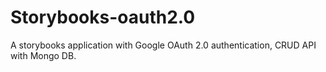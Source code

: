 # Storybooks-oauth2.0
A storybooks application with Google OAuth 2.0 authentication, CRUD API with Mongo DB.
